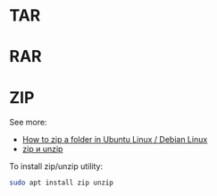 # TAR

# RAR

# ZIP

See more:
- [How to zip a folder in Ubuntu Linux / Debian Linux](https://www.cyberciti.biz/faq/how-to-zip-a-folder-in-ubuntu-linux/)
- [zip и unzip](https://metanit.com/os/linux/4.3.php)


To install zip/unzip utility:

```bash
sudo apt install zip unzip
```
